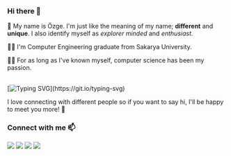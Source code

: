 ### Hi there 👋

🦾 My name is Özge. I'm just like the meaning of my name; **different** and **unique**. I also identify myself as *explorer minded* and *enthusiast*.

👩‍🎓 I'm Computer Engineering graduate from Sakarya University.

👩‍💻 For as long as I've known myself, computer science has been my passion.
<br>
<br>

[![Typing SVG](https://readme-typing-svg.demolab.com?font=Noto+Sans&size=17&duration=3000&pause=1000&color=92D38A&width=250&height=30&lines=%F0%9F%91%BD+I+code+anything+I+want.)](https://git.io/typing-svg)

I love connecting with different people so if you want to say hi, I'll be happy to meet you more! 🥳
### Connect with me 📫
<a target="_blank" href="mailto:cinkoozge@gmail.com"><img src="https://img.shields.io/badge/-Gmail-D14836?style=for-the-badge&logo=Gmail&logoColor=white"></img></a>
<a target="_blank" href="https://www.linkedin.com/in/ozgecinko"><img src="https://img.shields.io/badge/-LinkedIn-0077B5?style=for-the-badge&logo=Linkedin&logoColor=white"></img></a>
<a target="_blank" href="https://ozgecinko.medium.com/"><img src="https://img.shields.io/badge/-Medium-12100E?style=for-the-badge&logo=Medium&logoColor=white"></img></a>
<a target="_blank" href="https://twitter.com/ozgecinko"><img src="https://img.shields.io/badge/-Twitter-1DA1F2?style=for-the-badge&logo=Twitter&logoColor=white"></img></a>

